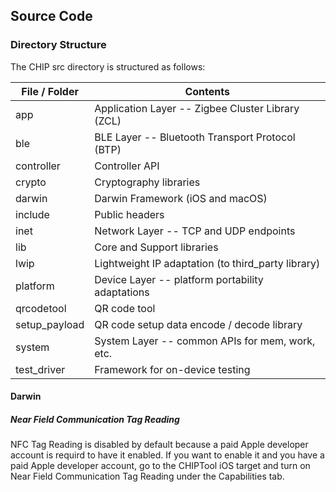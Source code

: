 ## Source Code

### Directory Structure

The CHIP src directory is structured as follows:

| File / Folder | Contents                                           |
| ------------- | -------------------------------------------------- |
| app           | Application Layer -- Zigbee Cluster Library (ZCL)  |
| ble           | BLE Layer -- Bluetooth Transport Protocol (BTP)    |
| controller    | Controller API                                     |
| crypto        | Cryptography libraries                             |
| darwin        | Darwin Framework (iOS and macOS)                   |
| include       | Public headers                                     |
| inet          | Network Layer -- TCP and UDP endpoints             |
| lib           | Core and Support libraries                         |
| lwip          | Lightweight IP adaptation (to third_party library) |
| platform      | Device Layer -- platform portability adaptations   |
| qrcodetool    | QR code tool                                       |
| setup_payload | QR code setup data encode / decode library         |
| system        | System Layer -- common APIs for mem, work, etc.    |
| test_driver   | Framework for on-device testing                    |

#### Darwin

##### Near Field Communication Tag Reading

NFC Tag Reading is disabled by default because a paid Apple developer account is
requird to have it enabled. If you want to enable it and you have a paid Apple
developer account, go to the CHIPTool iOS target and turn on Near Field
Communication Tag Reading under the Capabilities tab.
